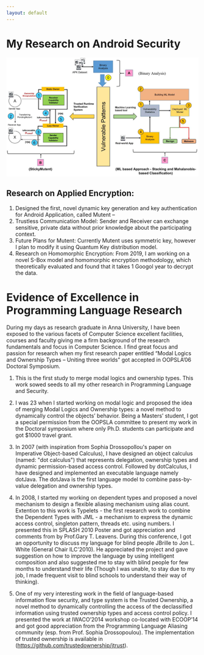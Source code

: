 ```yaml
---
layout: default
---
```


# My Research on Android Security

![Android PendingIntent Based Research Model.](files/mlapproach.jpg)


## Research on Applied Encryption: 

1. Designed the first, novel dynamic key generation and key authentication for Android Application, called Mutent – 
1. Trustless Communication Model: Sender and Receiver can exchange sensitive, private data without prior knowledge about the participating context.
1. Future Plans for Mutent: Currently Mutent uses symmetric key, however I plan to modify it using Quantum Key distribution model.
1. Research on Homomorphic Encryption: From 2019, I am working on a novel S-Box model and homomorphic encryption methodology, which theoretically evaluated and found that it takes 1 Googol year to decrypt the data. 

# Evidence of Excellence in Programming Language Research
During my days as research graduate in Anna University, I have been exposed to the various facets of Computer Science excellent facilities, courses and faculty giving me a firm background of the research fundamentals and focus in Computer Science. 
I find great focus and passion for research when my first research paper entitled “Modal Logics and Ownership Types – Uniting three worlds” got accepted in OOPSLA’06 Doctoral Symposium. 

1. This is the first study to merge modal logics and ownership types. This work sowed seeds to all my other research in Programming Language and Security.

1. I was 23 when I started working on modal logic and proposed the idea of merging Modal Logics and Ownership types: a novel method to dynamically control the objects’ behavior. Being a Masters’ student, I got a special permission from the OOPSLA committee to present my work in the Doctoral symposium where only Ph.D. students can participate and got $1000 travel grant. 

1. In 2007 (with inspiration from Sophia Drossopollou's paper on Imperative Object-based Calculus), I have designed an object calculus (named: "dot calculus") that represents delegation, ownership types and dynamic permission-based access control. Followed by dotCalculus, I have designed and implemented an executable language namely dotJava. The dotJava is the first language model to combine pass-by-value delegation and ownership types. 

1. In 2008, I started my working on dependent types and proposed a novel mechanism to design a flexible aliasing mechanism using alias count. Extention to this work is Typelets - the first research work to combine the Dependent Types with JML - a mechanism to express the dynamic access control, singleton pattern, threads etc. using numbers. I presented this in SPLASH 2010 Poster and got appreciation and comments from by Prof.Gary T. Leavens. During this conference, I got an opportunity to discuss my language for blind people JBrille to Jon L. White (General Chair ILC'2010). He appreciated the project and gave suggestion on how to improve the language by using intelligent composition and also suggested me to stay with blind people for few months to understand their life (Though I was unable, to stay due to my job, I made frequent visit to blind schools to understand their way of thinking).

1. One of my very interesting work in the field of language-based information flow security, and type system is the Trusted Ownership, a novel method to dynamically controlling the access of the declassified information using trusted ownership types and access control policy. I presented the work at IWACO’2014 workshop co-located with ECOOP’14 and got good appreciation from the Programming Language Aliasing community (esp. from Prof. Sophia Drossopoulou). The implementation of trusted ownership is available in (https://github.com/trustedownership/jtrust).
